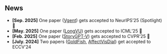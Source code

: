 <h2 id="news">News</h2>

<style>
  #scrollableDiv {
    min-height: 100px;
    height: 100px;
    overflow-y: hidden;
    opacity: 1;
    transition: height 0.5s ease-in-out, opacity 0.5s ease-in-out;
  }
</style>

<ul id="scrollableDiv" onmouseover="showScrollbar()" onmouseout="hideScrollbar()">
  <li><strong>[Sep. 2025]</strong> One paper (<a href="https://arxiv.org/abs/2510.14032">Vgent</a>) gets accepted to NeurIPS’25 (Spotlight) 🎉</li>
  <li><strong>[May. 2025]</strong> One paper (<a href="https://arxiv.org/abs/2410.17434">LongVU</a>) gets accepted to ICML’25 🎉</li>
  <li><strong>[Feb. 2025]</strong> One paper (<a href="https://arxiv.org/abs/2312.02252">StoryGPT-V</a>) gets accepted to CVPR’25 🎉</li>
  <li><strong>[July. 2024]</strong> Two papers (<a href="https://arxiv.org/abs/2407.12679">GoldFish</a>, <a href="https://arxiv.org/abs/2308.16349">AffectVisDial</a>) get accepted to ECCV’24</li>
  <li><strong>[Mar. 2024]</strong> One paper (<a href="https://openaccess.thecvf.com/content/CVPR2024/papers/Haydarov_Adversarial_Text_to_Continuous_Image_Generation_CVPR_2024_paper.pdf">HyperCGAN</a>) gets accepted to CVPR’24</li>
  <li><strong>[Jan. 2024]</strong> One paper (<a href="https://arxiv.org/abs/2304.10592">MiniGPT-4</a>) gets accepted to ICLR’24</li>
  <li><strong>[Nov. 2023]</strong> Successfully defended my Master thesis</li>
  <li><strong>[July. 2023]</strong> One paper (<a href="https://arxiv.org/abs/2304.05390">HRS-Bench</a>) gets accepted to ICCV’23</li>
  <li><strong>[Feb. 2023]</strong> One paper (<a href="https://arxiv.org/abs/2304.02777">MoStGAN-V</a>) gets accepted to CVPR’23</li>
  <li><strong>[Sep. 2022]</strong> Started my Master journey at KAUST</li>
  <li><strong>[July. 2022]</strong> One paper (<a href="https://arxiv.org/abs/2203.01386">HGR-Net</a>) gets accepted to ECCV’22</li>
  <li><strong>[Dec. 2021]</strong> Joined Vision-CAIR at KAUST as a visiting research student</li>
</ul>

<p></p>
<script>
  function showScrollbar() {
    var div = document.getElementById('scrollableDiv');
    div.style.height = div.scrollHeight + 'px';
    div.style.opacity = 1;
  }
  function hideScrollbar() {
    var div = document.getElementById('scrollableDiv');
    div.style.height = '100px';
    div.style.opacity = 1;
  }
</script>